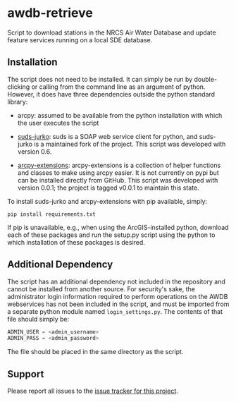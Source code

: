 awdb-retrieve
=============

Script to download stations in the NRCS Air Water Database
and update feature services running on a local SDE database.


Installation
------------

The script does not need to be installed. It can simply
be run by double-clicking or calling from the command
line as an argument of python. However, it does have three
dependencies outside the python standard library:

- arcpy: assumed to be available from the python installation
  with which the user executes the script

- [suds-jurko](https://bitbucket.org/jurko/suds):
  suds is a SOAP web service client for python, and
  suds-jurko is a maintained fork of the project. This script was
  developed with version 0.6.

- [arcpy-extensions](https://github.com/jkeifer/arcpy-extensions):
  arcpy-extensions is a collection of helper functions and classes
  to make using arcpy easier. It is not currently on pypi but can
  be installed directly from GitHub. This script was developed with
  version 0.0.1; the project is tagged v0.0.1 to maintain this state.

To install suds-jurko and arcpy-extensions with pip available, simply:

    pip install requirements.txt

If pip is unavailable, e.g., when using the ArcGIS-installed python,
download each of these packages and run the setup.py script using the
python to which installation of these packages is desired.


Additional Dependency
---------------------

The script has an additional dependency not included in the repository
and cannot be installed from another source. For security's sake, the
administrator login information required to perform operations on the
AWDB webservices has not been included in the script, and must be imported
from a separate python module named `login_settings.py`. The contents of that
file should simply be:

```py
ADMIN_USER = <admin_username>
ADMIN_PASS = <admin_password>
```

The file should be placed in the same directory as the script.


Support
-------

Please report all issues to the [issue tracker for this project](https://github.com/PSU-CSAR/awdb-retrieve/issues).
